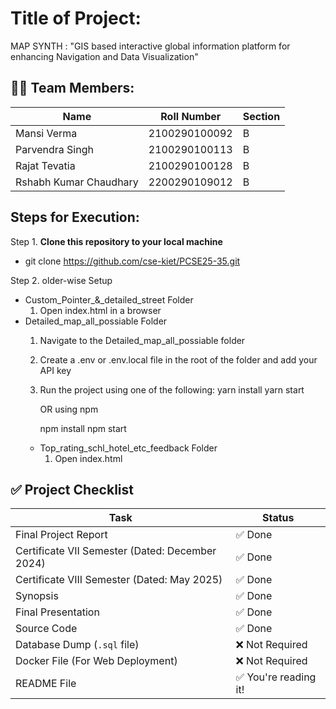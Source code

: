 # Title of Project: 
MAP SYNTH : "GIS based interactive global information platform for enhancing Navigation and Data Visualization" 

## 👨‍💻 Team Members:
| Name                   | Roll Number        |Section  |
|------------------------|--------------------|---------|
| Mansi Verma            | 2100290100092      |B        |
| Parvendra Singh        | 2100290100113      |B        |
| Rajat Tevatia          | 2100290100128      |B        |
| Rshabh Kumar Chaudhary | 2200290109012      |B        |

## Steps for Execution:
Step 1. **Clone this repository to your local machine**  
- git clone https://github.com/cse-kiet/PCSE25-35.git
  
Step 2. older-wise Setup
- Custom_Pointer_&_detailed_street Folder
  1. Open index.html in a browser
- Detailed_map_all_possiable Folder
  1. Navigate to the Detailed_map_all_possiable folder
  2. Create a .env or .env.local file in the root of the folder and add your API key
  3. Run the project using one of the following:
     yarn install
     yarn start

     OR using npm

     npm install
     npm start
  - Top_rating_schl_hotel_etc_feedback Folder
    1. Open index.html

## ✅ Project Checklist

| Task                                             | Status       |
|--------------------------------------------------|--------------|
| Final Project Report                             | ✅ Done       |
| Certificate VII Semester (Dated: December 2024)  | ✅ Done       |
| Certificate VIII Semester (Dated: May 2025)      | ✅ Done       |
| Synopsis                                         | ✅ Done       |
| Final Presentation                               | ✅ Done       |
| Source Code                                      | ✅ Done       |
| Database Dump (`.sql` file)                      | ❌ Not Required |
| Docker File (For Web Deployment)                 | ❌ Not Required |
| README File                                      | ✅ You're reading it! |
